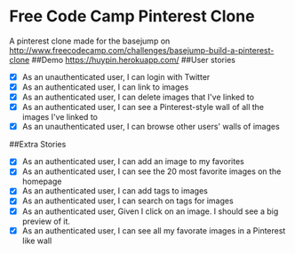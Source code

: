 # Free Code Camp Pinterest Clone
A pinterest clone made for the basejump on http://www.freecodecamp.com/challenges/basejump-build-a-pinterest-clone
##Demo
https://huypin.herokuapp.com/
##User stories
- [x] As an unauthenticated user, I can login with Twitter
- [x] As an authenticated user, I can link to images
- [x] As an authenticated user, I can delete images that I've linked to
- [x] As an authenticated user, I can see a Pinterest-style wall of all the images I've linked to
- [x] As an unauthenticated user, I can browse other users' walls of images

##Extra Stories
- [x] As an authenticated user, I can add an image to my favorites
- [x] As an authenticated user, I can see the 20 most favorite images on the homepage
- [x] As an authenticated user, I can add tags to images
- [x] As an authenticated user, I can search on tags for images
- [x] As an authenticated user, Given I click on an image. I should see a big preview of it.
- [x] As an authenticated user, I can see all my favorate images in a Pinterest like wall

